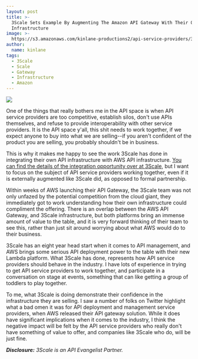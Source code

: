 ```yaml
---
layout: post
title: >-
  3Scale Sets Example By Augmenting The Amazon API Gateway With Their Own API
  Infrastructure
image: >-
  https://s3.amazonaws.com/kinlane-productions2/api-service-providers/3Scale/AAG-and-3scale2.png
author:
  name: kinlane
tags:
  - 3Scale
  - Scale
  - Gateway
  - Infrastructure
  - Amazon
---
```

[![](https://s3.amazonaws.com/kinlane-productions2/api-service-providers/3Scale/AAG-and-3scale2.png)](http://www.3scale.net/2015/10/new-aws-api-gateway-integration-with-3scale-api-management/)

One of the things that really bothers me in the API space is when API service providers are too competitive, establish silos, don't use APIs themselves, and refuse to provide interoperability with other service providers. It is the API space y'all, this shit needs to work together, if we expect anyone to buy into what we are selling--if you aren't confident of the product you are selling, you probably shouldn't be in business.

This is why it makes me happy to see the work 3Scale has done in integrating their own API infrastructure with AWS API infrastructure. [You can find the details of the integration opportunity over at 3Scale](http://www.3scale.net/2015/10/new-aws-api-gateway-integration-with-3scale-api-management/), but I want to focus on the subject of API service providers working together, even if it is externally augmented like 3Scale did, as opposed to formal partnership.

Within weeks of AWS launching their API Gateway, the 3Scale team was not only unfazed by the potential competition from the cloud giant, they immediately got to work understanding how their own infrastructure could compliment the offering. There is an overlap between the AWS API Gateway, and 3Scale infrastructure, but both platforms bring an immense amount of value to the table, and it is very forward thinking of their team to see this, rather than just sit around worrying about what AWS would do to their business.

3Scale has an eight year head start when it comes to API management, and AWS brings some serious API deployment power to the table with their new Lambda platform. What 3Scale has done, represents how API service providers should behave in the industry. I have lots of experience in trying to get API service providers to work together, and participate in a conversation on stage at events, something that can like getting a group of toddlers to play together.

To me, what 3Scale is doing demonstrate their confidence in the infrastructure they are selling. I saw a number of folks on Twitter highlight what a bad omen it was for API deployment and management service providers, when AWS released their API gateway solution. While it does have significant implications when it comes to the industry, I think the negative impact will be felt by the API service providers who really don't have something of value to offer, and companies like 3Scale who do, will be just fine.

_**Disclosure:** 3Scale is an API Evangelist Partner._